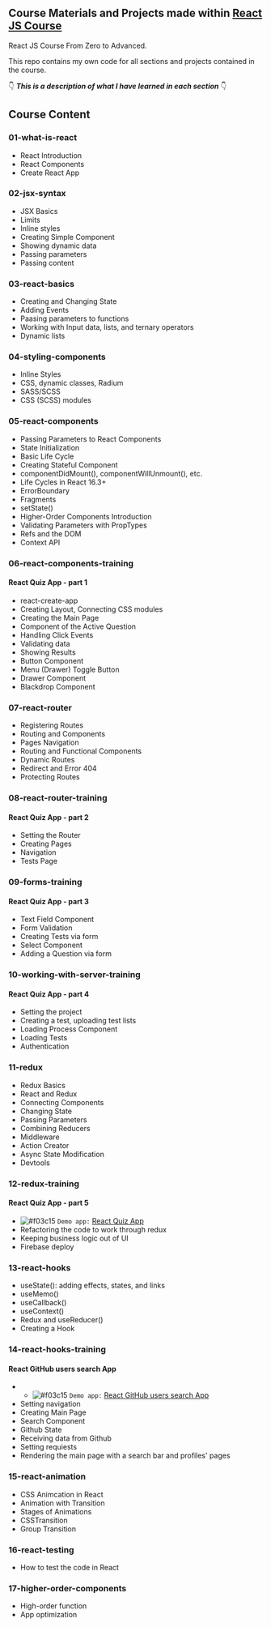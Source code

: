 

## Course Materials and Projects made within [React JS Course](https://www.udemy.com/share/102rpCAEcddF1WRH8F/)
React JS Course From Zero to Advanced.

This repo contains my own code for all sections and projects contained in the course.

👇 **_This is a description of what I have learned in each section_** 👇

## Course Content

### 01-what-is-react
 - React Introduction
 - React Components
 - Create React App
 
 ### 02-jsx-syntax
 - JSX Basics
 - Limits
 - Inline styles
 - Creating Simple Component
 - Showing dynamic data
 - Passing parameters
 - Passing content
 
 ### 03-react-basics
 - Creating and Changing State
 - Adding Events
 - Paasing parameters to functions
 - Working with Input data, lists, and ternary operators
 - Dynamic lists
 
 ### 04-styling-components
 - Inline Styles
 - CSS, dynamic classes, Radium
 - SASS/SCSS
 - CSS (SCSS) modules
 
 ### 05-react-components
 - Passing Parameters to React Components
 - State Initialization
 - Basic Life Cycle
 - Creating Stateful Component
 - componentDidMount(), componentWillUnmount(), etc.
 - Life Cycles in React 16.3+
 - ErrorBoundary
 - Fragments
 - setState()
 - Higher-Order Components Introduction
 - Validating Parameters with PropTypes
 - Refs and the DOM
 - Context API
 
 ### 06-react-components-training
 #### React Quiz App - part 1
 - react-create-app
 - Creating Layout, Connecting CSS modules
 - Creating the Main Page
 - Component of the Active Question
 - Handling Click Events
 - Validating data
 - Showing Results
 - Button Component
 - Menu (Drawer) Toggle Button
 - Drawer Component
 - Blackdrop Component
 
 
### 07-react-router
- Registering Routes
- Routing and Components
- Pages Navigation
- Routing and Functional Components
- Dynamic Routes
- Redirect and Error 404
- Protecting Routes

### 08-react-router-training
#### React Quiz App - part 2
- Setting the Router
- Creating Pages
- Navigation
- Tests Page

### 09-forms-training
#### React Quiz App - part 3
- Text Field Component
- Form Validation
- Creating Tests via form
- Select Component
- Adding a Question via form

### 10-working-with-server-training
#### React Quiz App - part 4
- Setting the project
- Creating a test, uploading test lists
- Loading Process Component
- Loading Tests
- Authentication

### 11-redux
- Redux Basics
- React and Redux
- Connecting Components
- Changing State
- Passing Parameters
- Combining Reducers
- Middleware
- Action Creator
- Async State Modification
- Devtools

### 12-redux-training
#### React Quiz App - part 5
- ![#f03c15](https://via.placeholder.com/15/f03c15/000000?text=+) `Demo app:` [React Quiz App](https://react-quiz-19705.web.app/)
- Refactoring the code to work through redux
- Keeping business logic out of UI
- Firebase deploy

### 13-react-hooks
- useState(): adding effects, states, and links
- useMemo()
- useCallback()
- useContext()
- Redux and useReducer()
-  Creating a Hook

### 14-react-hooks-training
#### React GitHub users search App
- - ![#f03c15](https://via.placeholder.com/15/f03c15/000000?text=+) `Demo app:` [React GitHub users search App](https://react-hooks-app-a8eb3.web.app/)
- Setting navigation
- Creating Main Page
- Search Component
- Github State
- Receiving data from Github
- Setting requiests
- Rendering the main page with a search bar and profiles' pages

### 15-react-animation
- CSS Animcation in React
- Animation with Transition
- Stages of Animations
- CSSTransition
- Group Transition

### 16-react-testing
- How to test the code in React

### 17-higher-order-components
- High-order function
- App optimization
